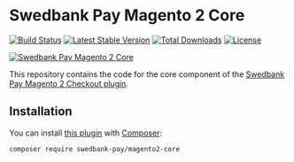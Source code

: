 # Swedbank Pay Magento 2 Core

[![Build Status][build-badge]][build]
[![Latest Stable Version][version-badge]][packagist]
[![Total Downloads][downloads-badge]][packagist]
[![License][license-badge]][packagist]

[![Swedbank Pay Magento 2 Core][og-image]][core-magento2]

This repository contains the code for the core component of the
[Swedbank Pay Magento 2 Checkout plugin][checkout-magento2].

## Installation

You can install [this plugin][core-magento2] with [Composer][composer]:

```sh
composer require swedbank-pay/magento2-core
```

  [checkout-magento2]:  https://packagist.org/packages/swedbank-pay/magento2-checkout
  [core-magento2]:      https://packagist.org/packages/swedbank-pay/magento2-core
  [composer]:           https://getcomposer.org/
  [og-image]:           https://repository-images.githubusercontent.com/211832107/150b5980-e7ab-11e9-892e-5efe0c7ae598
  [build-badge]:        https://travis-ci.org/SwedbankPay/swedbank-pay-magento2-core.svg?branch=master
  [build]:              https://travis-ci.org/SwedbankPay/swedbank-pay-magento2-core
  [version-badge]:      https://poser.pugx.org/swedbank-pay/magento2-core/version
  [downloads-badge]:    https://poser.pugx.org/swedbank-pay/magento2-core/downloads
  [license-badge]:      https://poser.pugx.org/swedbank-pay/magento2-core/license
  [packagist]:          https://packagist.org/packages/swedbank-pay/magento2-core
